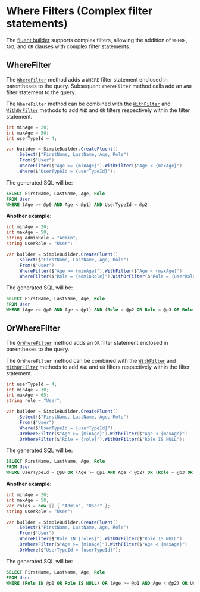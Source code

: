 # Where Filters (Complex filter statements)

The [fluent builder](fluent-builder.md) supports complex filters, allowing the addition of `WHERE`, `AND`, and `OR` clauses with complex filter statements.

## WhereFilter

The [`WhereFilter`](../../../api-docs/netcore/Dapper.SimpleSqlBuilder.FluentBuilder.IWhereBuilder.yml#Dapper_SimpleSqlBuilder_FluentBuilder_IWhereBuilder_WhereFilter_Dapper_SimpleSqlBuilder_FluentBuilder_WhereFilterInterpolatedStringHandler__) method adds a `WHERE` filter statement enclosed in parentheses to the query. Subsequent `WhereFilter` method calls add an `AND` filter statement to the query.

The `WhereFilter` method can be combined with the [`WithFilter`](../../../api-docs/netcore/Dapper.SimpleSqlBuilder.FluentBuilder.IWhereFilterBuilder.yml#Dapper_SimpleSqlBuilder_FluentBuilder_IWhereFilterBuilder_WithFilter_Dapper_SimpleSqlBuilder_FluentBuilder_WhereWithFilterInterpolatedStringHandler__) and [`WithOrFilter`](../../../api-docs/netcore/Dapper.SimpleSqlBuilder.FluentBuilder.IWhereFilterBuilder.yml#Dapper_SimpleSqlBuilder_FluentBuilder_IWhereFilterBuilder_WithOrFilter_Dapper_SimpleSqlBuilder_FluentBuilder_WhereWithOrFilterInterpolatedStringHandler__) methods to add `AND` and `OR` filters respectively within the filter statement.

```csharp
int minAge = 20;
int maxAge = 50;
int userTypeId = 4;

var builder = SimpleBuilder.CreateFluent()
    .Select($"FirstName, LastName, Age, Role")
    .From($"User")
    .WhereFilter($"Age >= {minAge}").WithFilter($"Age < {maxAge}")
    .Where($"UserTypeId = {userTypeId}");
```

The generated SQL will be:

```sql
SELECT FirstName, LastName, Age, Role
FROM User
WHERE (Age >= @p0 AND Age < @p1) AND UserTypeId = @p2
```

**Another example:**

```csharp
int minAge = 20;
int maxAge = 50;
string adminRole = "Admin";
string userRole = "User";

var builder = SimpleBuilder.CreateFluent()
    .Select($"FirstName, LastName, Age, Role")
    .From($"User")
    .WhereFilter($"Age >= {minAge}").WithFilter($"Age < {maxAge}")
    .WhereFilter($"Role = {adminRole}").WithOrFilter($"Role = {userRole}").WithOrFilter($"Role IS NULL"); 
```

The generated SQL will be:

```sql
SELECT FirstName, LastName, Age, Role
FROM User
WHERE (Age >= @p0 AND Age < @p1) AND (Role = @p2 OR Role = @p3 OR Role IS NULL)
```

## OrWhereFilter

The [`OrWhereFilter`](../../../api-docs/netcore/Dapper.SimpleSqlBuilder.FluentBuilder.IWhereBuilder.yml#Dapper_SimpleSqlBuilder_FluentBuilder_IWhereBuilder_OrWhereFilter_Dapper_SimpleSqlBuilder_FluentBuilder_WhereOrFilterInterpolatedStringHandler__) method adds an `OR` filter statement enclosed in parentheses to the query.

The `OrWhereFilter` method can be combined with the [`WithFilter`](../../../api-docs/netcore/Dapper.SimpleSqlBuilder.FluentBuilder.IWhereFilterBuilder.yml#Dapper_SimpleSqlBuilder_FluentBuilder_IWhereFilterBuilder_WithFilter_Dapper_SimpleSqlBuilder_FluentBuilder_WhereWithFilterInterpolatedStringHandler__) and [`WithOrFilter`](../../../api-docs/netcore/Dapper.SimpleSqlBuilder.FluentBuilder.IWhereFilterBuilder.yml#Dapper_SimpleSqlBuilder_FluentBuilder_IWhereFilterBuilder_WithOrFilter_Dapper_SimpleSqlBuilder_FluentBuilder_WhereWithOrFilterInterpolatedStringHandler__) methods to add `AND` and `OR` filters respectively within the filter statement.

```csharp
int userTypeId = 4;
int minAge = 30;
int maxAge = 65;
string role = "User";

var builder = SimpleBuilder.CreateFluent()
    .Select($"FirstName, LastName, Age, Role")
    .From($"User")
    .Where($"UserTypeId = {userTypeId}")
    .OrWhereFilter($"Age >= {minAge}").WithFilter($"Age < {maxAge}")
    .OrWhereFilter($"Role = {role}").WithOrFilter($"Role IS NULL");
```

The generated SQL will be:

```sql
SELECT FirstName, LastName, Age, Role
FROM User
WHERE UserTypeId = @p0 OR (Age >= @p1 AND Age < @p2) OR (Role = @p3 OR Role IS NULL)
```

**Another example:**

```csharp
int minAge = 20;
int maxAge = 50;
var roles = new [] { "Admin", "User" };
string userRole = "User";

var builder = SimpleBuilder.CreateFluent()
    .Select($"FirstName, LastName, Age, Role")
    .From($"User")
    .WhereFilter($"Role IN {roles}").WithOrFilter($"Role IS NULL")
    .OrWhereFilter($"Age >= {minAge}").WithFilter($"Age < {maxAge}")
    .OrWhere($"UserTypeId = {userTypeId}");
```

The generated SQL will be:

```sql
SELECT FirstName, LastName, Age, Role
FROM User
WHERE (Role IN @p0 OR Role IS NULL) OR (Age >= @p1 AND Age < @p2) OR UserTypeId = @p3
```
